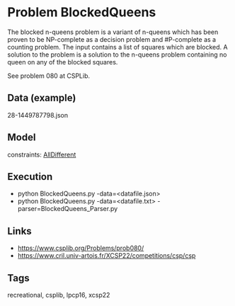 # Problem BlockedQueens

The blocked n-queens problem is a variant of n-queens which has been proven to be NP-complete as a decision problem and #P-complete as a counting problem.
The input contains a list of squares which are blocked.
A solution to the problem is a solution to the n-queens problem containing no queen on any of the blocked squares.

See problem 080 at CSPLib.

## Data (example)
  28-1449787798.json

## Model
  constraints: [AllDifferent](http://pycsp.org/documentation/constraints/AllDifferent)

## Execution
  - python BlockedQueens.py -data=<datafile.json>
  - python BlockedQueens.py -data=<datafile.txt> -parser=BlockedQueens_Parser.py

## Links
  - https://www.csplib.org/Problems/prob080/
  - https://www.cril.univ-artois.fr/XCSP22/competitions/csp/csp

## Tags
  recreational, csplib, lpcp16, xcsp22

